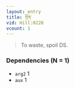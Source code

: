 ```yaml
---
layout: entry
title: གྲོན་
vid: Hill:0228
vcount: 1
---
```

> To waste, spoil DS\.

### Dependencies (N = 1)
* `arg2` 1
* `aux` 1
